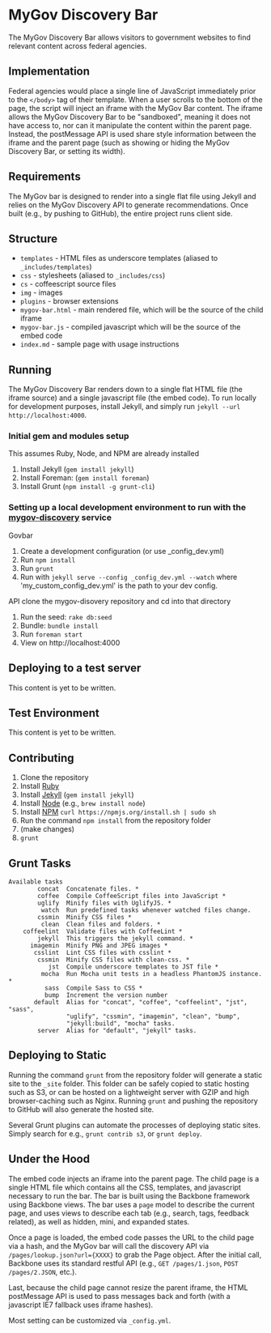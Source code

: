 MyGov Discovery Bar
===================

The MyGov Discovery Bar allows visitors to government websites to find relevant content across federal agencies.

Implementation
--------------

Federal agencies would place a single line of JavaScript immediately prior to the `</body>` tag of their template. When a user scrolls to the bottom of the page, the script will inject an iframe with the MyGov Bar content. The iframe allows the MyGov Discovery Bar to be "sandboxed", meaning it does not have access to, nor can it manipulate the content within the parent page. Instead, the postMessage API is used share style information between the iframe and the parent page (such as showing or hiding the MyGov Discovery Bar, or setting its width).

Requirements
------------

The MyGov bar is designed to render into a single flat file using Jekyll and relies on the MyGov Discovery API to generate recommendations. Once built (e.g., by pushing to GitHub), the entire project runs client side.

Structure
---------

* `templates` - HTML files as underscore templates (aliased to `_includes/templates`)
* `css` - stylesheets (aliased to `_includes/css`)
* `cs` - coffeescript source files
* `img` - images
* `plugins` - browser extensions
* `mygov-bar.html` - main rendered file, which will be the source of the child iframe
* `mygov-bar.js` - compiled javascript which will be the source of the embed code
* `index.md` - sample page with usage instructions

Running
-------

The MyGov Discovery Bar renders down to a single flat HTML file (the iframe source) and a single javascript file (the embed code). To run locally for development purposes, install Jekyll, and simply run `jekyll --url http://localhost:4000`.

### Initial gem and modules setup
This assumes Ruby, Node, and NPM are already installed
1. Install Jekyll (`gem install jekyll`)
2. Install Foreman: (`gem install foreman`)
3. Install Grunt (`npm install -g grunt-cli`)

### Setting up a local development environment to run with the [mygov-discovery](https://github.com/GSA-OCSIT/mygov-discovery, "github: mygov-discovery") service

Govbar
1. Create a development configuration (or use _config_dev.yml)
2. Run `npm install`
3. Run `grunt`
4. Run with  `jekyll serve --config _config_dev.yml --watch` where 'my_custom_config_dev.yml' is the path to your dev config.

API
clone the mygov-disovery repository and cd into that directory
1. Run the seed: `rake db:seed`
2. Bundle: `bundle install`
3. Run `foreman start`
4. View on http://localhost:4000


Deploying to a test server
------------

This content is yet to be written.

Test Environment
------------

This content is yet to be written.

Contributing
------------

1. Clone the repository
2. Install [Ruby](http://www.ruby-lang.org/en/downloads/)
3. Install [Jekyll](http://jekyllrb.com/) (`gem install jekyll`)
4. Install [Node](http://nodejs.org/) (e.g., `brew install node`)
5. Install [NPM](https://npmjs.org/) `curl https://npmjs.org/install.sh | sudo sh`
6. Run the command `npm install` from the repository folder
7. (make changes)
8. `grunt`

Grunt Tasks
-----------

```
Available tasks
        concat  Concatenate files. *
        coffee  Compile CoffeeScript files into JavaScript *
        uglify  Minify files with UglifyJS. *
         watch  Run predefined tasks whenever watched files change.
        cssmin  Minify CSS files *
         clean  Clean files and folders. *
    coffeelint  Validate files with CoffeeLint *
        jekyll  This triggers the jekyll command. *
      imagemin  Minify PNG and JPEG images *
       csslint  Lint CSS files with csslint *
        cssmin  Minify CSS files with clean-css. *
           jst  Compile underscore templates to JST file *
         mocha  Run Mocha unit tests in a headless PhantomJS instance. *
          sass  Compile Sass to CSS *
          bump  Increment the version number
       default  Alias for "concat", "coffee", "coffeelint", "jst", "sass",
                "uglify", "cssmin", "imagemin", "clean", "bump",
                "jekyll:build", "mocha" tasks.
        server  Alias for "default", "jekyll" tasks.
```

Deploying to Static
-------------------

Running the command `grunt` from the repository folder will generate a static site to the `_site` folder. This folder can be safely copied to static hosting such as S3, or can be hosted on a lightweight server with GZIP and high browser-caching such as Nginx. Running `grunt` and pushing the repository to GitHub will also generate the hosted site.

Several Grunt plugins can automate the processes of deploying static sites. Simply search for e.g., `grunt contrib s3`, or `grunt deploy`.

Under the Hood
--------------

The embed code injects an iframe into the parent page. The child page is a single HTML file which contains all the CSS, templates, and javascript necessary to run the bar. The bar is built using the Backbone framework using Backbone views. The bar uses a `page` model to describe the current page, and uses views to describe each tab (e.g., search, tags, feedback related), as well as hidden, mini, and expanded states.

Once a page is loaded, the embed code passes the URL to the child page via a hash, and the MyGov bar will call the discovery API via `/pages/lookup.json?url={XXXX}` to grab the Page object. After the initial call, Backbone uses its standard restful API (e.g., `GET /pages/1.json`, `POST /pages/2.JSON`, etc.).

Last, because the child page cannot resize the parent iframe, the HTML postMessage API is used to pass messages back and forth (with a javascript IE7 fallback uses iframe hashes).

Most setting can be customized via `_config.yml`.